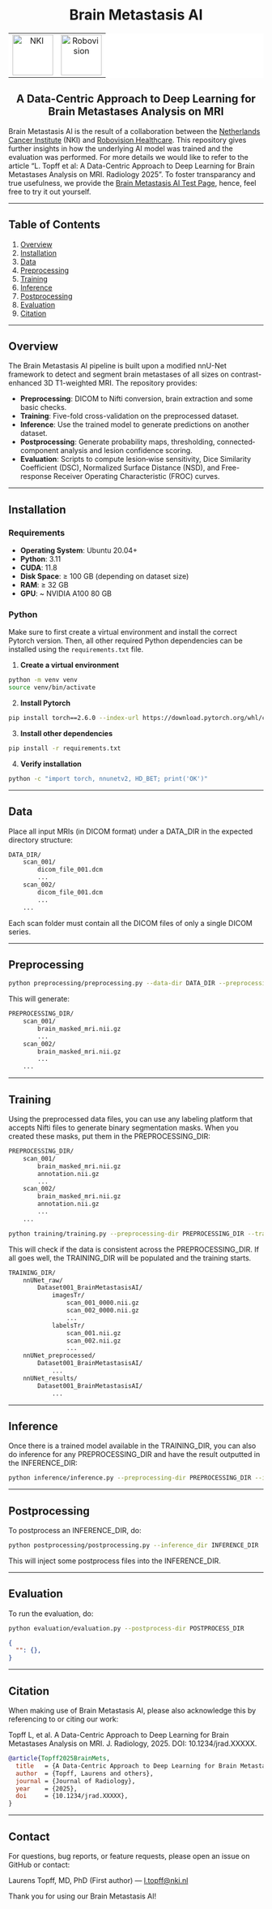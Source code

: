 <div align="center">

# Brain Metastasis AI

</div>

<table width="100%" style="background-color: white; margin: 0px auto;">
  <tr>
    <td align="center" width="50%">
      <a href="https://www.nki.nl">
        <img src=".pictures/nki_logo.jpg" alt="NKI" height="80" />
      </a>
    </td>
    <td align="center" width="50%">
      <a href="https://www.brainmets.ai">
        <img src=".pictures/robovision_logo_1.png" alt="Robovision" height="80" />
      </a>
    </td>
  </tr>
</table>

<div align="center">

## A Data-Centric Approach to Deep Learning for Brain Metastases Analysis on MRI 

</div>

Brain Metastasis AI is the result of a collaboration between the [Netherlands Cancer Institute](https://www.nki.nl) (NKI) and [Robovision Healthcare](https://www.brainmets.ai). This repository gives further insights in how the underlying AI model was trained and the evaluation was performed. For more details we would like to refer to the article “L. Topff et al: A Data-Centric Approach to Deep Learning for Brain Metastases Analysis on MRI. Radiology 2025”. To foster transparancy and true usefulness, we provide the [Brain Metastasis AI Test Page](https://testflight.healthcare.robovision.ai/#/ZmyJVF1RCupHEwCZ1WTO), hence, feel free to try it out yourself.

---

## Table of Contents
1. [Overview](#overview)  
2. [Installation](#installation)  
3. [Data](#data)  
4. [Preprocessing](#preprocessing)  
5. [Training](#training)  
6. [Inference](#inference)
7. [Postprocessing](#postprocessing)  
8. [Evaluation](#evaluation)  
9. [Citation](#citation)  

---

## Overview

The Brain Metastasis AI pipeline is built upon a modified nnU-Net framework to detect and segment brain metastases of all sizes on contrast-enhanced 3D T1-weighted MRI. The repository provides:

- **Preprocessing**: DICOM to Nifti conversion,  brain extraction and some basic checks.  
- **Training**: Five-fold cross-validation on the preprocessed dataset.  
- **Inference**: Use the trained model to generate predictions on another dataset.
- **Postprocessing**: Generate probability maps, thresholding, connected‐component analysis and lesion confidence scoring.  
- **Evaluation**: Scripts to compute lesion‐wise sensitivity, Dice Similarity Coefficient (DSC), Normalized Surface Distance (NSD), and Free-response Receiver Operating Characteristic (FROC) curves.

---

## Installation

### Requirements

- **Operating System**: Ubuntu 20.04+  
- **Python**: 3.11
- **CUDA**: 11.8
- **Disk Space**: ≥ 100 GB (depending on dataset size) 
- **RAM**: ≥ 32 GB 
- **GPU**: ~ NVIDIA A100 80 GB

### Python

Make sure to first create a virtual environment and install the correct Pytorch version. Then, all other required Python dependencies can be installed using the `requirements.txt` file. 

1. **Create a virtual environment**
```bash
python -m venv venv
source venv/bin/activate
```

2. **Install Pytorch**
```bash
pip install torch==2.6.0 --index-url https://download.pytorch.org/whl/cu118
```

3. **Install other dependencies**
```bash
pip install -r requirements.txt
```

4. **Verify installation**
```bash
python -c "import torch, nnunetv2, HD_BET; print('OK')"
```

---

## Data

Place all input MRIs (in DICOM format) under a DATA_DIR in the expected directory structure:
```bash
DATA_DIR/
    scan_001/
        dicom_file_001.dcm
        ...
    scan_002/
        dicom_file_001.dcm
        ...
    ...
```

Each scan folder must contain all the DICOM files of only a single DICOM series.

---

## Preprocessing

```bash
python preprocessing/preprocessing.py --data-dir DATA_DIR --preprocessing-dir PREPROCESSING_DIR
```

This will generate:

```bash
PREPROCESSING_DIR/
    scan_001/
        brain_masked_mri.nii.gz
        ...
    scan_002/
        brain_masked_mri.nii.gz
        ...
    ...
```

---

## Training

Using the preprocessed data files, you can use any labeling platform that accepts Nifti files to generate binary segmentation masks. When you created these masks, put them in the PREPROCESSING_DIR:

```bash
PREPROCESSING_DIR/
    scan_001/
        brain_masked_mri.nii.gz
        annotation.nii.gz
        ...
    scan_002/
        brain_masked_mri.nii.gz
        annotation.nii.gz
        ...
    ...
```

```bash
python training/training.py --preprocessing-dir PREPROCESSING_DIR --training-dir TRAINING_DIR
```

This will check if the data is consistent across the PREPROCESSING_DIR. If all goes well, the TRAINING_DIR will be populated and the training starts.

```bash
TRAINING_DIR/
    nnUNet_raw/
        Dataset001_BrainMetastasisAI/
            imagesTr/
                scan_001_0000.nii.gz
                scan_002_0000.nii.gz
                ...
            labelsTr/
                scan_001.nii.gz
                scan_002.nii.gz
                ...
    nnUNet_preprocessed/
        Dataset001_BrainMetastasisAI/
            ...
    nnUNet_results/
        Dataset001_BrainMetastasisAI/
            ...
```

---

## Inference

Once there is a trained model available in the TRAINING_DIR, you can also do inference for any PREPROCESSING_DIR and have the result outputted in the INFERENCE_DIR:

```bash
python inference/inference.py --preprocessing-dir PREPROCESSING_DIR --inference_dir INFERENCE_DIR
```

---

## Postprocessing

To postprocess an INFERENCE_DIR, do:

```bash
python postprocessing/postprocessing.py --inference_dir INFERENCE_DIR
```

This will inject some postprocess files into the INFERENCE_DIR.

---

## Evaluation

To run the evaluation, do:

```bash
python evaluation/evaluation.py --postprocess-dir POSTPROCESS_DIR
```

```json
{
  "": {},
}
```

---

## Citation
When making use of Brain Metastasis AI, please also acknowledge this by referencing to or citing our work:

Topff L, et al. A Data-Centric Approach to Deep Learning for Brain Metastases Analysis on MRI. J. Radiology, 2025. DOI: 10.1234/jrad.XXXXX.

```bibtex
@article{Topff2025BrainMets,
  title   = {A Data-Centric Approach to Deep Learning for Brain Metastases Analysis on MRI},
  author  = {Topff, Laurens and others},
  journal = {Journal of Radiology},
  year    = {2025},
  doi     = {10.1234/jrad.XXXXX},
}
```

---

## Contact
For questions, bug reports, or feature requests, please open an issue on GitHub or contact:

Laurens Topff, MD, PhD (First author) — l.topff@nki.nl

Thank you for using our Brain Metastasis AI!
